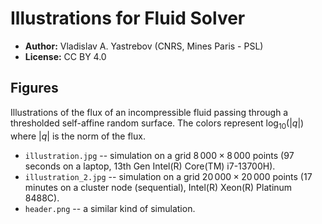 # Illustrations for Fluid Solver

+ **Author:** Vladislav A. Yastrebov (CNRS, Mines Paris - PSL)
+ **License:** CC BY 4.0

## Figures

Illustrations of the flux of an incompressible fluid passing through a thresholded self-affine random surface. The colors represent $\log_{10}(|q|)$ where $|q|$ is the norm of the flux.

+ `illustration.jpg` -- simulation on a grid $8\,000\times 8\,000$ points (97 seconds on a laptop, 13th Gen Intel(R) Core(TM) i7-13700H).
+ `illustration_2.jpg` -- simulation on a grid $20\,000\times 20\,000$ points (17 minutes on a cluster node (sequential), Intel(R) Xeon(R) Platinum 8488C).
+ `header.png` -- a similar kind of simulation.


